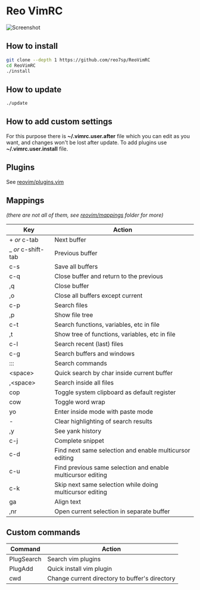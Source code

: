 # **Reo VimRC**

![Screenshot](http://i.imgur.com/SkHZbHa.png)

## How to install

```sh
git clone --depth 1 https://github.com/reo7sp/ReoVimRC
cd ReoVimRC
./install
```

## How to update

```sh
./update
```

## How to add custom settings
For this purpose there is **~/.vimrc.user.after** file which you can edit as you want, and changes won't be lost after update. To add plugins use **~/.vimrc.user.install** file.

## Plugins
See [reovim/plugins.vim](reovim/plugins.vim)

## Mappings
_(there are not all of them, see [reovim/mappings](reovim/mappings) folder for more)_

| Key                | Action                                                      |
| ---                | ---                                                         |
| + _or_ c-tab       | Next buffer                                                 |
| _ _or_ c-shift-tab | Previous buffer                                             |
| c-s                | Save all buffers                                            |
| c-q                | Close buffer and return to the previous                     |
| ,q                 | Close buffer                                                |
| ,o                 | Close all buffers except current                            |
| c-p                | Search files                                                |
| ,p                 | Show file tree                                              |
| c-t                | Search functions, variables, etc in file                    |
| ,t                 | Show tree of functions, variables, etc in file              |
| c-l                | Search recent (last) files                                  |
| c-g                | Search buffers and windows                                  |
| :::                | Search commands                                             |
| \<space\>          | Quick search by char inside current buffer                  |
| ,\<space\>         | Search inside all files                                     |
| cop                | Toggle system clipboard as default register                 |
| cow                | Toggle word wrap                                            |
| yo                 | Enter inside mode with paste mode                           |
| -                  | Clear highlighting of search results                        |
| ,y                 | See yank history                                            |
| c-j                | Complete snippet                                            |
| c-d                | Find next same selection and enable multicursor editing     |
| c-u                | Find previous same selection and enable multicursor editing |
| c-k                | Skip next same selection while doing multicursor editing    |
| ga                 | Align text                                                  |
| ,nr                | Open current selection in separate buffer                   |

## Custom commands

| Command    | Action                                         |
| ---        | ---                                            |
| PlugSearch | Search vim plugins                             |
| PlugAdd    | Quick install vim plugin                       |
| cwd        | Change current directory to buffer's directory |
